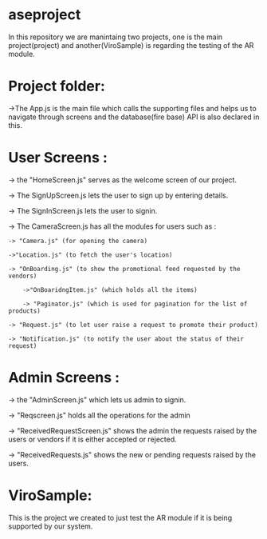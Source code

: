 # aseproject


In this repository we are manintaing two projects, one is the main project(project) and another(ViroSample) is regarding the testing of the AR module.

Project folder:
==============

->The App.js is the main file which calls the supporting files and helps us to navigate through screens and the database(fire base) API is also declared in this.

User Screens :
==============

-> the "HomeScreen.js" serves as the welcome screen of our project.
		
-> The SignUpScreen.js lets the user to sign up by entering details.

-> The SignInScreen.js lets the user to signin.

-> The CameraScreen.js has all the modules for users such as :
	
	-> "Camera.js" (for opening the camera)
	
	->"Location.js" (to fetch the user's location)

	-> "OnBoarding.js" (to show the promotional feed requested by the vendors)

		->"OnBoaridngItem.js" (which holds all the items)
		
		-> "Paginator.js" (which is used for pagination for the list of products)

	-> "Request.js" (to let user raise a request to promote their product)

	-> "Notification.js" (to notify the user about the status of their request)


Admin Screens :
==============


-> the "AdminScreen.js" which lets us admin to signin.

-> "Reqscreen.js" holds all the operations for the admin

-> "ReceivedRequestScreen.js" shows the admin the requests raised by the users or vendors if it is either accepted or rejected.

-> "ReceivedRequests.js" shows the new or pending requests raised by the users.



ViroSample:
==============

This is the project we created to just test the AR module if it is being supported by our system.





